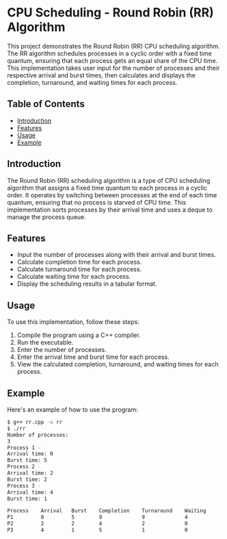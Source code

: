 # CPU Scheduling - Round Robin (RR) Algorithm

This project demonstrates the Round Robin (RR) CPU scheduling algorithm. The RR algorithm schedules processes in a cyclic order with a fixed time quantum, ensuring that each process gets an equal share of the CPU time. This implementation takes user input for the number of processes and their respective arrival and burst times, then calculates and displays the completion, turnaround, and waiting times for each process.

## Table of Contents
- [Introduction](#introduction)
- [Features](#features)
- [Usage](#usage)
- [Example](#example)

## Introduction
The Round Robin (RR) scheduling algorithm is a type of CPU scheduling algorithm that assigns a fixed time quantum to each process in a cyclic order. It operates by switching between processes at the end of each time quantum, ensuring that no process is starved of CPU time. This implementation sorts processes by their arrival time and uses a deque to manage the process queue.

## Features
- Input the number of processes along with their arrival and burst times.
- Calculate completion time for each process.
- Calculate turnaround time for each process.
- Calculate waiting time for each process.
- Display the scheduling results in a tabular format.

## Usage
To use this implementation, follow these steps:

1. Compile the program using a C++ compiler.
2. Run the executable.
3. Enter the number of processes.
4. Enter the arrival time and burst time for each process.
5. View the calculated completion, turnaround, and waiting times for each process.

## Example
Here's an example of how to use the program:

```sh
$ g++ rr.cpp -o rr
$ ./rr
Number of processes:
3
Process 1 -
Arrival time: 0
Burst time: 5
Process 2 -
Arrival time: 2
Burst time: 2
Process 3 -
Arrival time: 4
Burst time: 1

Process    Arrival   Burst    Completion    Turnaround    Waiting
P1         0         5        9             9             4
P2         2         2        4             2             0
P3         4         1        5             1             0
